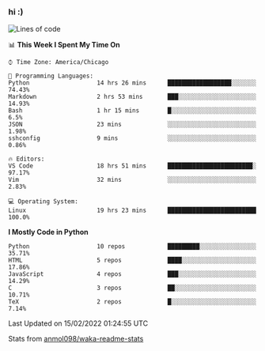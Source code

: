 ### hi :)

<!--START_SECTION:waka-->
![Lines of code](https://img.shields.io/badge/From%20Hello%20World%20I%27ve%20Written-481%20Thousand%20lines%20of%20code-blue)

📊 **This Week I Spent My Time On** 

```text
⌚︎ Time Zone: America/Chicago

💬 Programming Languages: 
Python                   14 hrs 26 mins      ██████████████████░░░░░░░   74.43% 
Markdown                 2 hrs 53 mins       ███░░░░░░░░░░░░░░░░░░░░░░   14.93% 
Bash                     1 hr 15 mins        █░░░░░░░░░░░░░░░░░░░░░░░░   6.5% 
JSON                     23 mins             ░░░░░░░░░░░░░░░░░░░░░░░░░   1.98% 
sshconfig                9 mins              ░░░░░░░░░░░░░░░░░░░░░░░░░   0.86%

🔥 Editors: 
VS Code                  18 hrs 51 mins      ████████████████████████░   97.17% 
Vim                      32 mins             ░░░░░░░░░░░░░░░░░░░░░░░░░   2.83%

💻 Operating System: 
Linux                    19 hrs 23 mins      █████████████████████████   100.0%

```

**I Mostly Code in Python** 

```text
Python                   10 repos            █████████░░░░░░░░░░░░░░░░   35.71% 
HTML                     5 repos             ████░░░░░░░░░░░░░░░░░░░░░   17.86% 
JavaScript               4 repos             ███░░░░░░░░░░░░░░░░░░░░░░   14.29% 
C                        3 repos             ██░░░░░░░░░░░░░░░░░░░░░░░   10.71% 
TeX                      2 repos             █░░░░░░░░░░░░░░░░░░░░░░░░   7.14%

```



 Last Updated on 15/02/2022 01:24:55 UTC
<!--END_SECTION:waka-->

Stats from [anmol098/waka-readme-stats](https://github.com/anmol098/waka-readme-stats)